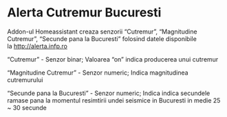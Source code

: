 # Alerta Cutremur Bucuresti
Addon-ul Homeassistant creaza senzorii “Cutremur”, “Magnitudine Cutremur”, “Secunde pana la Bucuresti” folosind datele disponibile la http://alerta.infp.ro

“Cutremur” - Senzor binar; Valoarea “on” indica producerea unui cutremur

“Magnitudine Cutremur” - Senzor numeric; Indica magnitudinea cutremurului

“Secunde pana la Bucuresti” - Senzor numeric; Indica indica secundele ramase pana la momentul resimtirii undei seismice in Bucuresti in medie 25 ~ 30 secunde
